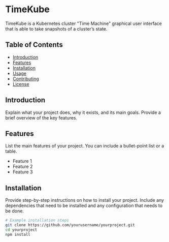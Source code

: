 # TimeKube
TimeKube is a Kubernetes cluster "Time Machine" graphical user interface that is able to take snapshots of a cluster’s state. 

## Table of Contents

- [Introduction](#introduction)
- [Features](#features)
- [Installation](#installation)
- [Usage](#usage)
- [Contributing](#contributing)
- [License](#license)

## Introduction

Explain what your project does, why it exists, and its main goals. Provide a brief overview of the key features.

## Features

List the main features of your project. You can include a bullet-point list or a table.

- Feature 1
- Feature 2
- Feature 3

## Installation

Provide step-by-step instructions on how to install your project. Include any dependencies that need to be installed and any configuration that needs to be done.

```bash
# Example installation steps
git clone https://github.com/yourusername/yourproject.git
cd yourproject
npm install
